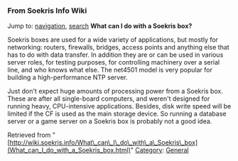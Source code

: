 
### From Soekris Info Wiki



Jump to: [navigation](What_can_I_do_with_a_Soekris_box.html#column-one), [search](What_can_I_do_with_a_Soekris_box.html#searchInput) 
**What can I do with a Soekris box?**


Soekris boxes are used for a wide variety of applications, but mostly for networking: routers, firewalls, bridges, access points and anything else that has to do with data transfer. In addition they are or can be used in various server roles, for testing purposes, for controlling machinery over a serial line, and who knows what else. The net4501 model is very popular for building a high-performance NTP server.


Just don't expect huge amounts of processing power from a Soekris box. These are after all single-board computers, and weren't designed for running heavy, CPU-intensive applications. Besides, disk write speed will be limited if the CF is used as the main storage device. So running a database server or a game server on a Soekris box is probably not a good idea.





Retrieved from "[http://wiki.soekris.info/What\_can\_I\_do\_with\_a\_Soekris\_box](What_can_I_do_with_a_Soekris_box.html)"
[Category](https://web.archive.org/web/20180610231740/http://wiki.soekris.info/Special:Categories "Special:Categories"): [General](https://web.archive.org/web/20180610231740/http://wiki.soekris.info/Category_General "Category_General")

 

